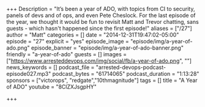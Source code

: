 +++
Description = "It’s been a year of ADO, with topics from CI to security, panels of devs and of ops, and even Pete Cheslock. For the last episode of the year, we thought it would be fun to revisit Matt and Trevor chatting, sans guests - which hasn't happened since the first episode!"
aliases = ["/27"]
author = "Matt"
categories = []
date = "2014-12-31T19:47:02-05:00"
episode = "27"
explicit = "yes"
episode_image = "episode/img/a-year-of-ado.png"
episode_banner = "episode/img/a-year-of-ado-banner.png"
friendly = "a-year-of-ado"
guests = []
images = ["https://www.arresteddevops.com/img/social/fb/a-year-of-ado.png", ""]
news_keywords = []
podcast_file = "arrested-devops-podcast-episode027.mp3"
podcast_bytes = "61714065"
podcast_duration = "1:13:28"
sponsors = ["victorops", "redgate","10thmagnitude"]
tags = []
title = "A Year of ADO"
youtube = "8ClZXJsgpHY"

+++

